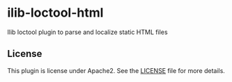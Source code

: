 # ilib-loctool-html

Ilib loctool plugin to parse and localize static HTML files

## License

This plugin is license under Apache2. See the [LICENSE](./LICENSE)
file for more details.
